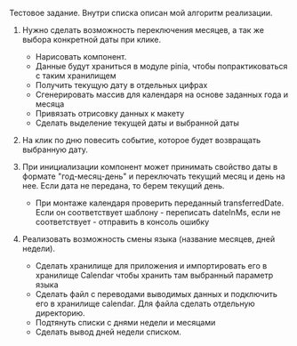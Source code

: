 Тестовое задание. Внутри списка описан мой алгоритм реализации.

1. Нужно сделать возможность переключения месяцев, а так же выбора конкретной даты при клике.
   - Нарисовать компонент.
   - Данные будут храниться в модуле pinia, чтобы попрактиковаться с таким хранилищем
   - Получить текущую дату в отдельных цифрах
   - Сгенерировать массив для календаря на основе заданных года и месяца
   - Привязать отрисовку данных к макету
   - Сделать выделение текущей даты и выбранной даты

2. На клик по дню повесить событие, которое будет возвращать выбранную дату.
3. При инициализации компонент может принимать свойство даты в формате "год-месяц-день" и переключать текущий месяц и день на нее. Если дата не передана, то берем текущий день.
    -  При монтаже календаря проверить переданный transferredDate. Если он соответствует шаблону - переписать dateInMs, если не соответствует - отправить в консоль ошибку
4. Реализовать возможность смены языка (название месяцев, дней недели).
   - Сделать хранилище для приложения и импортировать его в хранилище Calendar чтобы хранить там выбранный параметр языка
   - Сделать файл с переводами выводимых данных и подключить его в хранилище calendar. Для файла сделать отдельную директорию.
   - Подтянуть списки с днями недели и месяцами
   - Сделать вывод дней недели списком.
